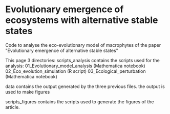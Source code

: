 # Evolutionary emergence of ecosystems with alternative stable states

Code to analyse the eco-evolutionary model of macrophytes of the paper 
"Evolutionary emergence of alternative stable states" 

This page 3 directories:
scripts_analysis contains the scripts used for the analysis:
	01_Evolutionary_model_analysis (Mathematica notebook)
	02_Eco_evolution_simulation (R script)
	03_Ecological_perturbation (Mathematica notebook)

data contains the output generated by the three previous files. the output is used to make figures

scripts_figures contains the scripts used to generate the figures of the article. 
